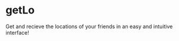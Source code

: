 getLo
=====================

Get and recieve the locations of your friends in an easy and intuitive interface!
